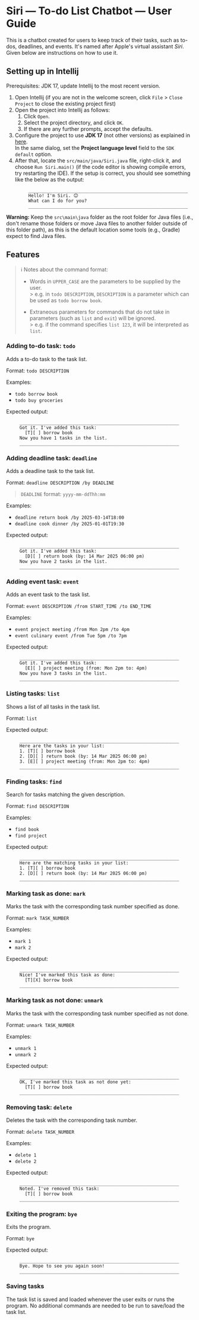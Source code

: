 # Siri — To-do List Chatbot — User Guide

This is a chatbot created for users to keep track of their tasks, such as to-dos, deadlines, and events. It's named
after Apple's virtual assistant _Siri_. Given below are instructions on how to use it.

## Setting up in Intellij

Prerequisites: JDK 17, update Intellij to the most recent version.

1. Open Intellij (if you are not in the welcome screen, click `File` > `Close Project` to close the existing project
   first)
1. Open the project into Intellij as follows:
   1. Click `Open`.
   1. Select the project directory, and click `OK`.
   1. If there are any further prompts, accept the defaults.
1. Configure the project to use **JDK 17** (not other versions) as explained
   in [here](https://www.jetbrains.com/help/idea/sdk.html#set-up-jdk).<br>
   In the same dialog, set the **Project language level** field to the `SDK default` option.
1. After that, locate the `src/main/java/Siri.java` file, right-click it, and choose `Run Siri.main()` (if the code
   editor is showing compile errors, try restarting the IDE). If the setup is correct, you should see something like the
   below as the output:
   ```
        ____________________________________________________________
        Hello! I'm Siri. 😊
        What can I do for you?
        ____________________________________________________________
   ```

**Warning:** Keep the `src\main\java` folder as the root folder for Java files (i.e., don't rename those folders or move
Java files to another folder outside of this folder path), as this is the default location some tools (e.g., Gradle)
expect to find Java files.

## Features

> ℹ️ Notes about the command format:
>
> - Words in `UPPER_CASE` are the parameters to be supplied by the user. \
    > e.g. in `todo DESCRIPTION`, `DESCRIPTION` is a parameter which can be used as `todo borrow book`.
>
> - Extraneous parameters for commands that do not take in parameters (such as `list` and `exit`) will be ignored. \
    > e.g. if the command specifies `list 123`, it will be interpreted as `list`.

### Adding to-do task: `todo`

Adds a to-do task to the task list.

Format: `todo DESCRIPTION`

Examples:
- `todo borrow book`
- `todo buy groceries`

Expected output:
```
     ____________________________________________________________
     Got it. I've added this task:
       [T][ ] borrow book
     Now you have 1 tasks in the list.
     ____________________________________________________________
```

### Adding deadline task: `deadline`

Adds a deadline task to the task list.

Format: `deadline DESCRIPTION /by DEADLINE`

> `DEADLINE` format: `yyyy-mm-ddThh:mm`

Examples:
- `deadline return book /by 2025-03-14T18:00`
- `deadline cook dinner /by 2025-01-01T19:30`

Expected output:
```
     ____________________________________________________________
     Got it. I've added this task:
       [D][ ] return book (by: 14 Mar 2025 06:00 pm)
     Now you have 2 tasks in the list.
     ____________________________________________________________
```

### Adding event task: `event`

Adds an event task to the task list.

Format: `event DESCRIPTION /from START_TIME /to END_TIME`

Examples:
- `event project meeting /from Mon 2pm /to 4pm`
- `event culinary event /from Tue 5pm /to 7pm`

Expected output:
```
     ____________________________________________________________
     Got it. I've added this task:
       [E][ ] project meeting (from: Mon 2pm to: 4pm)
     Now you have 3 tasks in the list.
     ____________________________________________________________
```

### Listing tasks: `list`

Shows a list of all tasks in the task list.

Format: `list`

Expected output:
```
     ____________________________________________________________
     Here are the tasks in your list:
     1. [T][ ] borrow book
     2. [D][ ] return book (by: 14 Mar 2025 06:00 pm)
     3. [E][ ] project meeting (from: Mon 2pm to: 4pm)
     ____________________________________________________________
```

### Finding tasks: `find`

Search for tasks matching the given description.

Format: `find DESCRIPTION`

Examples:
- `find book`
- `find project`

Expected output:
```
     ____________________________________________________________
     Here are the matching tasks in your list:
     1. [T][ ] borrow book
     2. [D][ ] return book (by: 14 Mar 2025 06:00 pm)
     ____________________________________________________________
```

### Marking task as done: `mark`

Marks the task with the corresponding task number specified as done.

Format: `mark TASK_NUMBER`

Examples:
- `mark 1`
- `mark 2`

Expected output:
```
     ____________________________________________________________
     Nice! I've marked this task as done:
       [T][X] borrow book
     ____________________________________________________________
```

### Marking task as not done: `unmark`

Marks the task with the corresponding task number specified as not done.

Format: `unmark TASK_NUMBER`

Examples:
- `unmark 1`
- `unmark 2`

Expected output:
```
     ____________________________________________________________
     OK, I've marked this task as not done yet:
       [T][ ] borrow book
     ____________________________________________________________
```

### Removing task: `delete`

Deletes the task with the corresponding task number.

Format: `delete TASK_NUMBER`

Examples:
- `delete 1`
- `delete 2`

Expected output:
```
     ____________________________________________________________
     Noted. I've removed this task:
       [T][ ] borrow book
     ____________________________________________________________
```

### Exiting the program: `bye`

Exits the program.

Format: `bye`

Expected output:
```
     ____________________________________________________________
     Bye. Hope to see you again soon!
     ____________________________________________________________
```

### Saving tasks

The task list is saved and loaded whenever the user exits or runs the program. No additional commands are needed to be
run to save/load the task list.